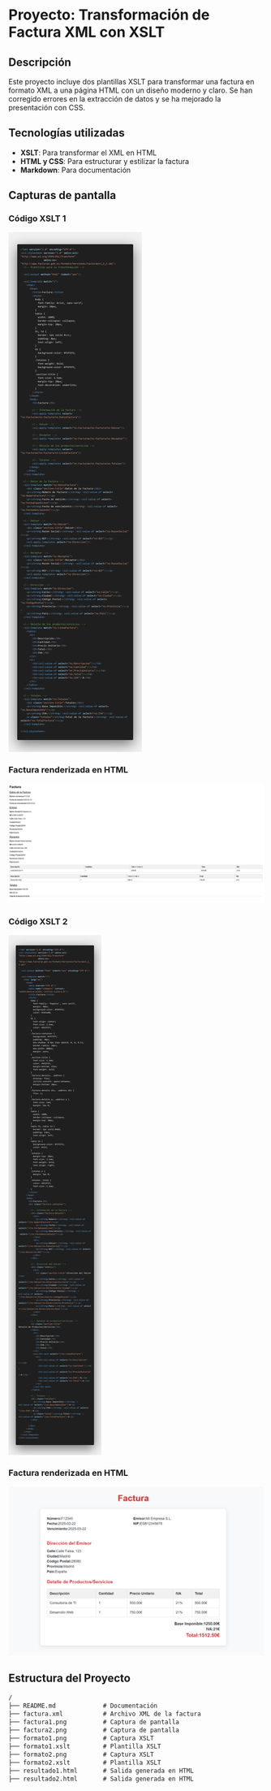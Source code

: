 # Proyecto: Transformación de Factura XML con XSLT

## Descripción
Este proyecto incluye dos plantillas XSLT para transformar una factura en formato XML a una página HTML con un diseño moderno y claro. Se han corregido errores en la extracción de datos y se ha mejorado la presentación con CSS.

## Tecnologías utilizadas
- **XSLT**: Para transformar el XML en HTML
- **HTML y CSS**: Para estructurar y estilizar la factura
- **Markdown**: Para documentación

## Capturas de pantalla
### Código XSLT 1
![XSLT Code](formato1.png)

### Factura renderizada en HTML
![Factura HTML](factura1.png)

### Código XSLT 2
![XSLT Code](formato2.png)

### Factura renderizada en HTML
![Factura HTML](factura2.png)

## Estructura del Proyecto
```
/
├── README.md             # Documentación
├── factura.xml           # Archivo XML de la factura
├── factura1.png          # Captura de pantalla
├── factura2.png          # Captura de pantalla
├── formato1.png          # Captura XSLT
├── formato1.xslt         # Plantilla XSLT
├── formato2.png          # Captura XSLT
├── formato2.xslt         # Plantilla XSLT
├── resultado1.html       # Salida generada en HTML
├── resultado2.html       # Salida generada en HTML
```


